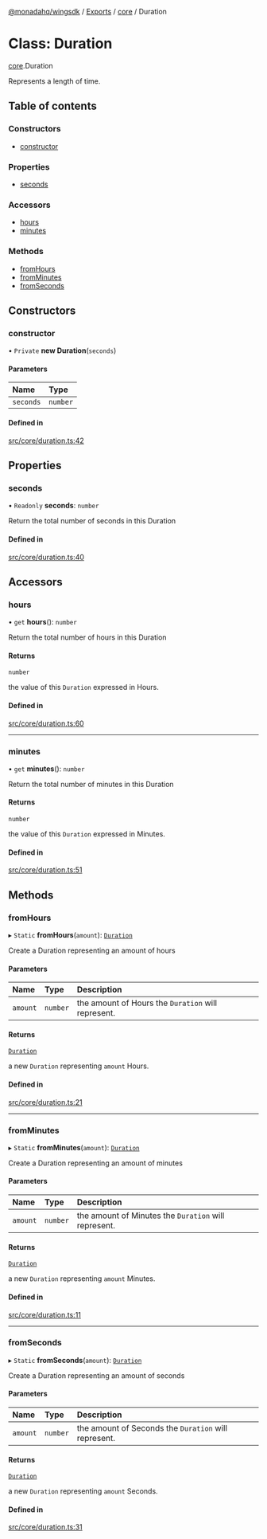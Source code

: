[@monadahq/wingsdk](../README.md) / [Exports](../modules.md) / [core](../modules/core.md) / Duration

# Class: Duration

[core](../modules/core.md).Duration

Represents a length of time.

## Table of contents

### Constructors

- [constructor](core.Duration.md#constructor)

### Properties

- [seconds](core.Duration.md#seconds)

### Accessors

- [hours](core.Duration.md#hours)
- [minutes](core.Duration.md#minutes)

### Methods

- [fromHours](core.Duration.md#fromhours)
- [fromMinutes](core.Duration.md#fromminutes)
- [fromSeconds](core.Duration.md#fromseconds)

## Constructors

### constructor

• `Private` **new Duration**(`seconds`)

#### Parameters

| Name | Type |
| :------ | :------ |
| `seconds` | `number` |

#### Defined in

[src/core/duration.ts:42](https://github.com/monadahq/winglang/blob/438eedb/libs/wingsdk/src/core/duration.ts#L42)

## Properties

### seconds

• `Readonly` **seconds**: `number`

Return the total number of seconds in this Duration

#### Defined in

[src/core/duration.ts:40](https://github.com/monadahq/winglang/blob/438eedb/libs/wingsdk/src/core/duration.ts#L40)

## Accessors

### hours

• `get` **hours**(): `number`

Return the total number of hours in this Duration

#### Returns

`number`

the value of this `Duration` expressed in Hours.

#### Defined in

[src/core/duration.ts:60](https://github.com/monadahq/winglang/blob/438eedb/libs/wingsdk/src/core/duration.ts#L60)

___

### minutes

• `get` **minutes**(): `number`

Return the total number of minutes in this Duration

#### Returns

`number`

the value of this `Duration` expressed in Minutes.

#### Defined in

[src/core/duration.ts:51](https://github.com/monadahq/winglang/blob/438eedb/libs/wingsdk/src/core/duration.ts#L51)

## Methods

### fromHours

▸ `Static` **fromHours**(`amount`): [`Duration`](core.Duration.md)

Create a Duration representing an amount of hours

#### Parameters

| Name | Type | Description |
| :------ | :------ | :------ |
| `amount` | `number` | the amount of Hours the `Duration` will represent. |

#### Returns

[`Duration`](core.Duration.md)

a new `Duration` representing `amount` Hours.

#### Defined in

[src/core/duration.ts:21](https://github.com/monadahq/winglang/blob/438eedb/libs/wingsdk/src/core/duration.ts#L21)

___

### fromMinutes

▸ `Static` **fromMinutes**(`amount`): [`Duration`](core.Duration.md)

Create a Duration representing an amount of minutes

#### Parameters

| Name | Type | Description |
| :------ | :------ | :------ |
| `amount` | `number` | the amount of Minutes the `Duration` will represent. |

#### Returns

[`Duration`](core.Duration.md)

a new `Duration` representing `amount` Minutes.

#### Defined in

[src/core/duration.ts:11](https://github.com/monadahq/winglang/blob/438eedb/libs/wingsdk/src/core/duration.ts#L11)

___

### fromSeconds

▸ `Static` **fromSeconds**(`amount`): [`Duration`](core.Duration.md)

Create a Duration representing an amount of seconds

#### Parameters

| Name | Type | Description |
| :------ | :------ | :------ |
| `amount` | `number` | the amount of Seconds the `Duration` will represent. |

#### Returns

[`Duration`](core.Duration.md)

a new `Duration` representing `amount` Seconds.

#### Defined in

[src/core/duration.ts:31](https://github.com/monadahq/winglang/blob/438eedb/libs/wingsdk/src/core/duration.ts#L31)
